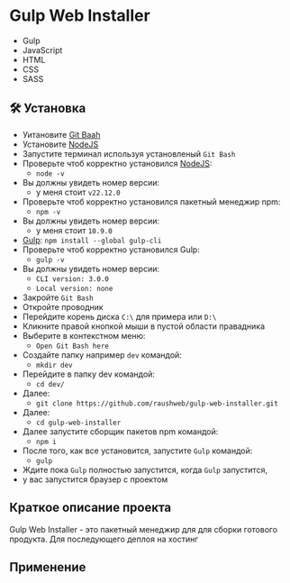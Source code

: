 # Gulp Web Installer

- Gulp
- JavaScript
- HTML
- CSS
- SASS

## :hammer_and_wrench: Установка
* Уитановите [Git Baah](https://git-scm.com/downloads/win)
* Установите [NodeJS](https://nodejs.org/en/download)
* Запустите терминал используя установленый ```Git Bash```
* Проверьте чтоб корректно установился [NodeJS](https://nodejs.org/en/download):
    * ```node -v```
* Вы должны увидеть номер версии:
    * у меня стоит ```v22.12.0```
* Проверьте чтоб корректно установился пакетный менеджир npm:
    * ```npm -v```
* Вы должны увидеть номер версии:
    * у меня стоит ```10.9.0```
* [Gulp](https://gulpjs.com/docs/en/getting-started/quick-start/): ```npm install --global gulp-cli```
* Проверьте чтоб корректно установился Gulp:
    * ```gulp -v```
* Вы должны увидеть номер версии:
    * ```CLI version: 3.0.0```
    * ```Local version: none```
* Закройте ```Git Bash```
* Откройте проводник
* Перейдите корень диска ```C:\``` для примера или ```D:\```
* Кликните правой кнопкой мыши в пустой области правадника
* Выберите в контекстном меню:
    * ```Open Git Bash here```
* Создайте папку например ```dev``` командой:
    * ```mkdir dev```
* Перейдите в папку dev командой:
    * ```cd dev/```
* Далее:
    * ```git clone https://github.com/raushweb/gulp-web-installer.git```
* Далее:
    * ```cd gulp-web-installer```
* Далее запустите сборщик пакетов npm командой:
    * ```npm i```
* После того, как все установится, запустите ```Gulp``` командой:
    * ```gulp```
* Ждите пока ```Gulp``` полностью запустится, когда ```Gulp``` запустится,
* у вас запустится браузер с проектом

## Краткое описание проекта

Gulp Web Installer - это пакетный менеджир для для сборки готового продукта.
Для последующего деплоя на хостинг

## Применение